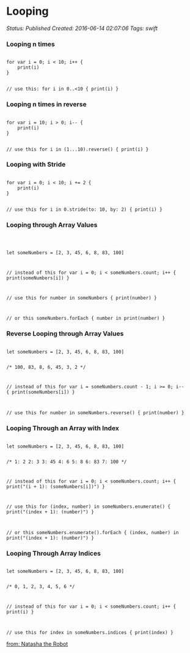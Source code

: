 # Looping

_Status: Published_
_Created: 2016-06-14 02:07:06_
_Tags: swift_


<h3>Looping n times</h3>
<code>
for var i = 0; i < 10; i++ {
    print(i)
}
 
// use this: 
for i in 0..<10 {
    print(i)
}
</code>


<h3>Looping n times in reverse</h3>
<code>
for var i = 10; i > 0; i-- {
    print(i)
}
 
// use this
for i in (1...10).reverse() {
    print(i)
}
</code>


<h3>Looping with Stride</h3>
<code>
for var i = 0; i < 10; i += 2 {
    print(i)
}
 
// use this
for i in 0.stride(to: 10, by: 2) {
    print(i)
}
</code>

<h3>Looping through Array Values</h3>
<code>

let someNumbers = [2, 3, 45, 6, 8, 83, 100]
 
// instead of this
for var i = 0; i < someNumbers.count; i++ {
    print(someNumbers[i])
}
 
// use this
for number in someNumbers {
    print(number)
}
 
// or this
someNumbers.forEach { number in
    print(number)
}
</code>


<h3>Reverse Looping through Array Values</h3>
<code>
let someNumbers = [2, 3, 45, 6, 8, 83, 100]
 
/* 100, 83, 8, 6, 45, 3, 2 */
 
// instead of this
for var i = someNumbers.count - 1; i >= 0; i-- {
    print(someNumbers[i])
}
 
// use this
for number in someNumbers.reverse() {
    print(number)
}
</code>



<h3>Looping Through an Array with Index</h3>
<code>
let someNumbers = [2, 3, 45, 6, 8, 83, 100]
 
/*
 1: 2
 2: 3
 3: 45
 4: 6
 5: 8
 6: 83
 7: 100
 */
 
// instead of this
for var i = 0; i < someNumbers.count; i++ {
    print("\(i + 1): \(someNumbers[i])")
}
 
// use this
for (index, number) in someNumbers.enumerate() {
    print("\(index + 1): \(number)")
}
 
// or this
someNumbers.enumerate().forEach { (index, number) in
    print("\(index + 1): \(number)")
}
</code>


<h3>Looping Through Array Indices</h3>
<code>
let someNumbers = [2, 3, 45, 6, 8, 83, 100]
 
/* 0, 1, 2, 3, 4, 5, 6 */
 
// instead of this
for var i = 0; i < someNumbers.count; i++ {
    print(i)
}
 
// use this
for index in someNumbers.indices {
    print(index)
}
</code>



<a href="https://www.natashatherobot.com/swift-alternatives-to-c-style-for-loops/" target="_blank">from: Natasha the Robot </a>